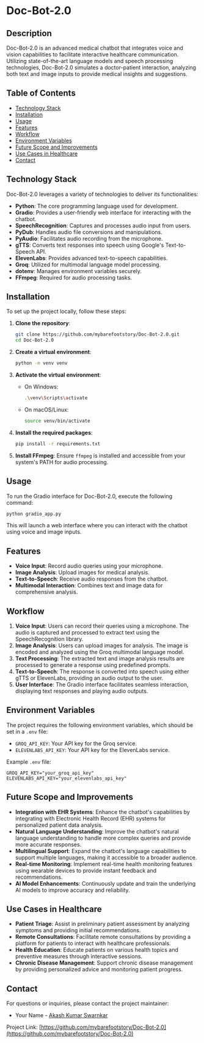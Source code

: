 # Doc-Bot-2.0

## Description
Doc-Bot-2.0 is an advanced medical chatbot that integrates voice and vision capabilities to facilitate interactive healthcare communication. Utilizing state-of-the-art language models and speech processing technologies, Doc-Bot-2.0 simulates a doctor-patient interaction, analyzing both text and image inputs to provide medical insights and suggestions.

## Table of Contents
- [Technology Stack](#technology-stack)
- [Installation](#installation)
- [Usage](#usage)
- [Features](#features)
- [Workflow](#workflow)
- [Environment Variables](#environment-variables)
- [Future Scope and Improvements](#future-scope-and-improvements)
- [Use Cases in Healthcare](#use-cases-in-healthcare)
- [Contact](#contact)

## Technology Stack
Doc-Bot-2.0 leverages a variety of technologies to deliver its functionalities:

- **Python**: The core programming language used for development.
- **Gradio**: Provides a user-friendly web interface for interacting with the chatbot.
- **SpeechRecognition**: Captures and processes audio input from users.
- **PyDub**: Handles audio file conversions and manipulations.
- **PyAudio**: Facilitates audio recording from the microphone.
- **gTTS**: Converts text responses into speech using Google's Text-to-Speech API.
- **ElevenLabs**: Provides advanced text-to-speech capabilities.
- **Groq**: Utilized for multimodal language model processing.
- **dotenv**: Manages environment variables securely.
- **FFmpeg**: Required for audio processing tasks.

## Installation
To set up the project locally, follow these steps:

1. **Clone the repository**:
   ```bash
   git clone https://github.com/mybarefootstory/Doc-Bot-2.0.git
   cd Doc-Bot-2.0
   ```

2. **Create a virtual environment**:
   ```bash
   python -m venv venv
   ```

3. **Activate the virtual environment**:

   - On Windows:
     ```bash
     .\venv\Scripts\activate
     ```

   - On macOS/Linux:
     ```bash
     source venv/bin/activate
     ```

4. **Install the required packages**:
   ```bash
   pip install -r requirements.txt
   ```

5. **Install FFmpeg**:
   Ensure `ffmpeg` is installed and accessible from your system's PATH for audio processing.

## Usage
To run the Gradio interface for Doc-Bot-2.0, execute the following command:

```bash
python gradio_app.py
```

This will launch a web interface where you can interact with the chatbot using voice and image inputs.

## Features
- **Voice Input**: Record audio queries using your microphone.
- **Image Analysis**: Upload images for medical analysis.
- **Text-to-Speech**: Receive audio responses from the chatbot.
- **Multimodal Interaction**: Combines text and image data for comprehensive analysis.

## Workflow
1. **Voice Input**: Users can record their queries using a microphone. The audio is captured and processed to extract text using the SpeechRecognition library.
2. **Image Analysis**: Users can upload images for analysis. The image is encoded and analyzed using the Groq multimodal language model.
3. **Text Processing**: The extracted text and image analysis results are processed to generate a response using predefined prompts.
4. **Text-to-Speech**: The response is converted into speech using either gTTS or ElevenLabs, providing an audio output to the user.
5. **User Interface**: The Gradio interface facilitates seamless interaction, displaying text responses and playing audio outputs.

## Environment Variables
The project requires the following environment variables, which should be set in a `.env` file:

- `GROQ_API_KEY`: Your API key for the Groq service.
- `ELEVENLABS_API_KEY`: Your API key for the ElevenLabs service.

Example `.env` file:
```
GROQ_API_KEY="your_groq_api_key"
ELEVENLABS_API_KEY="your_elevenlabs_api_key"
```

## Future Scope and Improvements
- **Integration with EHR Systems**: Enhance the chatbot's capabilities by integrating with Electronic Health Record (EHR) systems for personalized patient data analysis.
- **Natural Language Understanding**: Improve the chatbot's natural language understanding to handle more complex queries and provide more accurate responses.
- **Multilingual Support**: Expand the chatbot's language capabilities to support multiple languages, making it accessible to a broader audience.
- **Real-time Monitoring**: Implement real-time health monitoring features using wearable devices to provide instant feedback and recommendations.
- **AI Model Enhancements**: Continuously update and train the underlying AI models to improve accuracy and reliability.

## Use Cases in Healthcare
- **Patient Triage**: Assist in preliminary patient assessment by analyzing symptoms and providing initial recommendations.
- **Remote Consultations**: Facilitate remote consultations by providing a platform for patients to interact with healthcare professionals.
- **Health Education**: Educate patients on various health topics and preventive measures through interactive sessions.
- **Chronic Disease Management**: Support chronic disease management by providing personalized advice and monitoring patient progress.

## Contact
For questions or inquiries, please contact the project maintainer:

- Your Name - [Akash Kumar Swarnkar](mailto:akashkumarswarnkar7172@gmail.com)

Project Link: [https://github.com/mybarefootstory/Doc-Bot-2.0](https://github.com/mybarefootstory/Doc-Bot-2.0)
```

